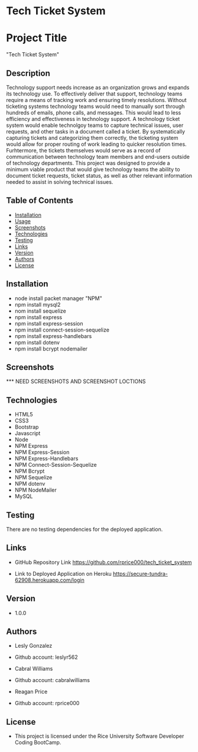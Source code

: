 # Tech Ticket System


# Project Title
"Tech Ticket System" 

## Description

Technology support needs increase as an organization grows and expands its technology use.  To effectively deliver that support, technology teams require a means of tracking work and ensuring timely resolutions.  Without ticketing systems technology teams would need to manually sort through hundreds of emails, phone calls, and messages.  This would lead to less efficiency and effectiveness in technology support. A technology ticket system would enable technolgoy teams to capture technical issues, user requests, and other tasks in a document called a ticket.  By systematically capturing tickets and categorizing them correctly, the ticketing system would allow for proper routing of work leading to quicker resolution times.  Furhtermore, the tickets themselves would serve as a record of communication between technology team members and end-users outside of technology departments. This project was designed to provide a minimum viable product that would give technology teams the ability to document ticket requests, ticket status, as well as other relevant information needed to assist in solving technical issues.

## Table of Contents
* [Installation](#installation)
* [Usage](#usage)
* [Screenshots](#screenshots)
* [Technologies](#technologies)
* [Testing](#testing)
* [Links](#links)
* [Version](#version)
* [Authors](#authors)
* [License](#license)

## Installation

- node install packet manager "NPM"
- npm install mysql2
- nom install sequelize
- npm install express
- npm install express-session
- npm install connect-session-sequelize
- npm install express-handlebars
- npm install dotenv
- npm install bcrypt nodemailer

## Screenshots
*** NEED SCREENSHOTS AND SCREENSHOT LOCTIONS

## Technologies
- HTML5
- CSS3
- Bootstrap
- Javascript
- Node
- NPM Express
- NPM Express-Session
- NPM Express-Handlebars
- NPM Connect-Session-Sequelize
- NPM Bcrypt
- NPM Sequelize
- NPM dotenv
- NPM NodeMailer
- MySQL

## Testing

There are no testing dependencies for the deployed application.

## Links
- GitHub Repository Link
https://github.com/rprice000/tech_ticket_system


- Link to Deployed Application on Heroku
https://secure-tundra-62908.herokuapp.com/login

## Version

- 1.0.0

## Authors

- Lesly Gonzalez
- Github account: leslyr562

- Cabral Williams
- Github account: cabralwilliams

- Reagan Price
- Github account: rprice000

## License

- This project is licensed under the Rice University Software Developer Coding BootCamp.
